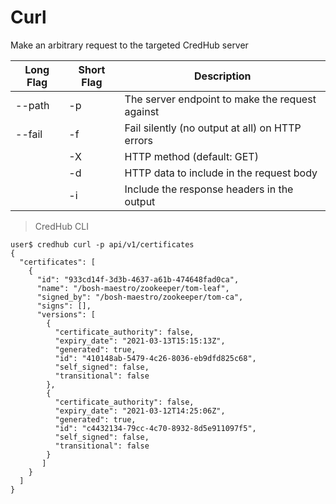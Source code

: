 # Curl

Make an arbitrary request to the targeted CredHub server

| Long Flag | Short Flag | Description                                     |
|-----------|------------|-------------------------------------------------|
| --path    | -p         | The server endpoint to make the request against |
| --fail    | -f         | Fail silently (no output at all) on HTTP errors |
|           | -X         | HTTP method (default: GET)                      |
|           | -d         | HTTP data to include in the request body        |
|           | -i         | Include the response headers in the output      |

>CredHub CLI

```shell
user$ credhub curl -p api/v1/certificates
{
  "certificates": [
    {
      "id": "933cd14f-3d3b-4637-a61b-474648fad0ca",
      "name": "/bosh-maestro/zookeeper/tom-leaf",
      "signed_by": "/bosh-maestro/zookeeper/tom-ca",
      "signs": [],
      "versions": [
        {
          "certificate_authority": false,
          "expiry_date": "2021-03-13T15:15:13Z",
          "generated": true,
          "id": "410148ab-5479-4c26-8036-eb9dfd825c68",
          "self_signed": false,
          "transitional": false
        },
        {
          "certificate_authority": false,
          "expiry_date": "2021-03-12T14:25:06Z",
          "generated": true,
          "id": "c4432134-79cc-4c70-8932-8d5e911097f5",
          "self_signed": false,
          "transitional": false
        }
       ]
    }
  ]
}
```